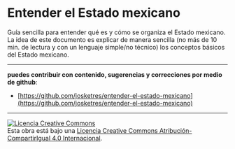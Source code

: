 # Entender el Estado mexicano 

Guía sencilla para entender qué es y cómo se organiza el Estado mexicano.
La idea de este documento es explicar de manera sencilla (no más de 10 min. de lectura y con un lenguaje simple/no técnico) los conceptos básicos del Estado mexicano. 
 

***

**puedes contribuir con contenido, sugerencias y correcciones por medio de github**: 

* [https://github.com/josketres/entender-el-estado-mexicano](https://github.com/josketres/entender-el-estado-mexicano)

***

<a rel="license" href="http://creativecommons.org/licenses/by-sa/4.0/"><img alt="Licencia Creative Commons" style="border-width:0" src="https://i.creativecommons.org/l/by-sa/4.0/88x31.png" /></a><br />Esta obra está bajo una <a rel="license" href="http://creativecommons.org/licenses/by-sa/4.0/">Licencia Creative Commons Atribución-CompartirIgual 4.0 Internacional</a>.
